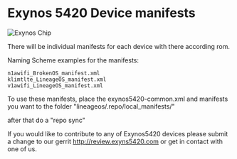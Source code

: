 # Exynos 5420 Device manifests

![Exynos Chip](http://www.androidcentral.com/sites/androidcentral.com/files/postimages/9274/exynos-5-octa.jpg)

There will be individual manifests for each device with there according rom.

Naming Scheme examples for the manifests:

```
n1awifi_BrokenOS_manifest.xml
klimtlte_LineageOS_manifest.xml
v1awifi_LineageOS_manifest.xml

```

To use these manifests, place the exynos5420-common.xml and manifests you want to the folder "lineageos/.repo/local_manifests/"

after that do a "repo sync"

If you would like to contribute to any of Exynos5420 devices please submit a change to our gerrit http://review.exyns5420.com or get in contact with one of us.
